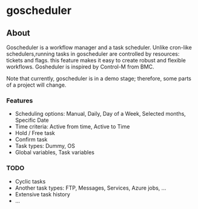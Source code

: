 # goscheduler
## About
Goscheduler is a workflow manager and a task scheduler. Unlike cron-like schedulers,running tasks in goscheduler are controlled by resources: tickets and flags. this feature makes it easy to create robust and flexible workflows. Gosheduler is inspired by Control-M from BMC.

Note that currently, goscheduler is in a demo stage; therefore, some parts of a project will change.

### Features
* Scheduling options: Manual, Daily, Day of a Week, Selected months, Specific Date
* Time criteria: Active from time, Active to Time
* Hold / Free task
* Confirm task
* Task types: Dummy, OS
* Global variables, Task variables
### TODO
* Cyclic tasks
* Another task types: FTP, Messages, Services, Azure jobs, ...
* Extensive task history
* ...
